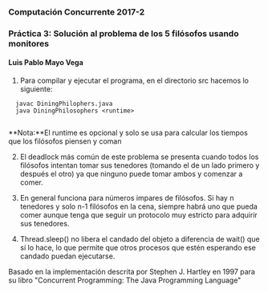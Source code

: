 ### Computación Concurrente 2017-2
### Práctica 3: Solución al problema de los 5 filósofos usando monitores 
#### Luis Pablo Mayo Vega 

1. Para compilar y ejecutar el programa, en el directorio src hacemos lo siguiente:
```
  javac DiningPhilophers.java
  java DiningPhilosophers <runtime>
  
```
**Nota:**El runtime es opcional y solo se usa para calcular los tiempos que los filósofos piensen y coman 

2. El deadlock más común de este problema se presenta cuando todos los filósofos intentan tomar sus tenedores (tomando el de un lado primero y después el otro) ya que ninguno puede tomar ambos y comenzar a comer.

3. En general funciona para números impares de filósofos.  Si hay n tenedores y solo n-1 filósofos en la cena, siempre habrá uno que pueda comer aunque tenga que seguir un protocolo muy estricto para adquirir sus tenedores.

4. Thread.sleep() no libera el candado del objeto a diferencia de wait() que sí lo hace, lo que permite que otros procesos que estén esperando ese candado puedan ejecutarse.

Basado en la implementación descrita por Stephen J. Hartley en 1997 para su libro "Concurrent Programming: The Java Programming Language"
